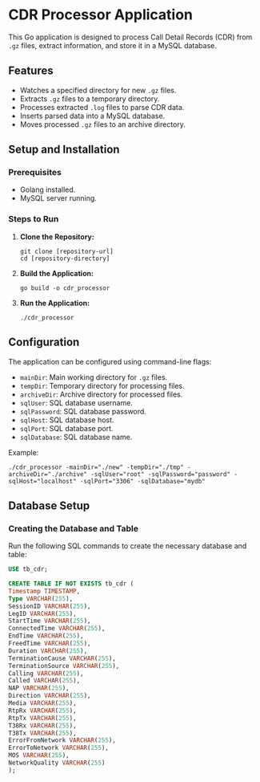 # CDR Processor Application

This Go application is designed to process Call Detail Records (CDR) from `.gz` files, extract information, and store it in a MySQL database.

## Features

* Watches a specified directory for new `.gz` files.
* Extracts `.gz` files to a temporary directory.
* Processes extracted `.log` files to parse CDR data.
* Inserts parsed data into a MySQL database.
* Moves processed `.gz` files to an archive directory.

## Setup and Installation

### Prerequisites

* Golang installed.
* MySQL server running.

### Steps to Run

1. **Clone the Repository:**

   ```shell
   git clone [repository-url]
   cd [repository-directory]
   ```
2. **Build the Application:**

   ```shell
   go build -o cdr_processor
   ```
3. **Run the Application:**

   ```shell
   ./cdr_processor
   ```

## Configuration

The application can be configured using command-line flags:

* `mainDir`: Main working directory for `.gz` files.
* `tempDir`: Temporary directory for processing files.
* `archiveDir`: Archive directory for processed files.
* `sqlUser`: SQL database username.
* `sqlPassword`: SQL database password.
* `sqlHost`: SQL database host.
* `sqlPort`: SQL database port.
* `sqlDatabase`: SQL database name.

Example:

```shell
./cdr_processor -mainDir="./new" -tempDir="./tmp" -archiveDir="./archive" -sqlUser="root" -sqlPassword="password" -sqlHost="localhost" -sqlPort="3306" -sqlDatabase="mydb"
```

## Database Setup

### Creating the Database and Table

Run the following SQL commands to create the necessary database and table:

```sql
USE tb_cdr;

CREATE TABLE IF NOT EXISTS tb_cdr (
Timestamp TIMESTAMP,
Type VARCHAR(255),
SessionID VARCHAR(255),
LegID VARCHAR(255),
StartTime VARCHAR(255),
ConnectedTime VARCHAR(255),
EndTime VARCHAR(255),
FreedTime VARCHAR(255),
Duration VARCHAR(255),
TerminationCause VARCHAR(255),
TerminationSource VARCHAR(255),
Calling VARCHAR(255),
Called VARCHAR(255),
NAP VARCHAR(255),
Direction VARCHAR(255),
Media VARCHAR(255),
RtpRx VARCHAR(255),
RtpTx VARCHAR(255),
T38Rx VARCHAR(255),
T38Tx VARCHAR(255),
ErrorFromNetwork VARCHAR(255),
ErrorToNetwork VARCHAR(255),
MOS VARCHAR(255),
NetworkQuality VARCHAR(255)
);
```


</code></div></div></pre>
